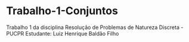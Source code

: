 # Trabalho-1-Conjuntos
 Trabalho 1 da disciplina Resolução de Problemas de Natureza Discreta - PUCPR
 Estudante: Luiz Henrique Baldão Filho 
